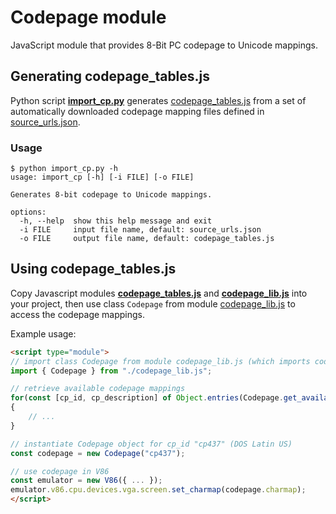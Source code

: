# Codepage module

JavaScript module that provides 8-Bit PC codepage to Unicode mappings.

## Generating codepage_tables.js

Python script **[import_cp.py](import_cp.py)** generates [codepage_tables.js](codepage_tables.js) from a set of automatically downloaded codepage mapping files defined in [source_urls.json](source_urls.json).

### Usage

    $ python import_cp.py -h
    usage: import_cp [-h] [-i FILE] [-o FILE]

    Generates 8-bit codepage to Unicode mappings.

    options:
      -h, --help  show this help message and exit
      -i FILE     input file name, default: source_urls.json
      -o FILE     output file name, default: codepage_tables.js

## Using codepage_tables.js

Copy Javascript modules **[codepage_tables.js](codepage_tables.js)** and **[codepage_lib.js](codepage_lib.js)** into your project, then use class `Codepage` from module [codepage_lib.js](codepage_lib.js) to access the codepage mappings.

Example usage:

```HTML
<script type="module">
// import class Codepage from module codepage_lib.js (which imports codepage_tables.js)
import { Codepage } from "./codepage_lib.js";

// retrieve available codepage mappings
for(const [cp_id, cp_description] of Object.entries(Codepage.get_available_codepages()))
{
    // ...
}

// instantiate Codepage object for cp_id "cp437" (DOS Latin US)
const codepage = new Codepage("cp437");

// use codepage in V86
const emulator = new V86({ ... });
emulator.v86.cpu.devices.vga.screen.set_charmap(codepage.charmap);
</script>
```
